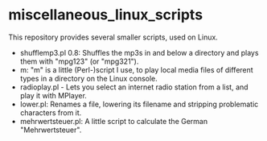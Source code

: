 # miscellaneous_linux_scripts

This repository provides several smaller scripts, used on Linux.

- shufflemp3.pl 0.8: Shuffles the mp3s in and below a directory and plays them with "mpg123" (or "mpg321").
- m: "m" is a little (Perl-)script I use, to play local media files of different types in a directory on the Linux console.
- radioplay.pl - Lets you select an internet radio station from a list, and play it with MPlayer.
- lower.pl: Renames a file, lowering its filename and stripping problematic characters from it.
- mehrwertsteuer.pl: A little script to calculate the German "Mehrwertsteuer".
